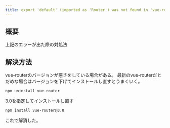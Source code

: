 ```yaml
---
title: export 'default' (imported as 'Router') was not found in 'vue-route vue2
---
```


## 概要
上記のエラーが出た際の対処法

## 解決方法

vue-routerのバージョンが悪さをしている場合がある。
最新のvue-routerだとだめな場合はバージョンを下げてインストールし直すとうまくいく。

```
npm uninstall vue-router
```

3.0を指定してインストールし直す

```
npm install vue-router@3.0
```

これで解消した。